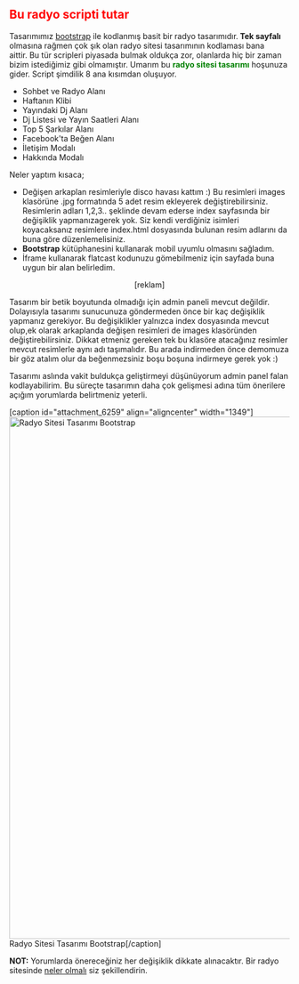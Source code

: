 <h2><span style="color: #ff0000;">Bu radyo scripti tutar</span></h2>
Tasarımımız <a href="http://trbootstrap.com/css/" target="_blank" rel="nofollow">bootstrap</a> ile kodlanmış basit bir radyo tasarımıdır.<strong> Tek sayfalı</strong> olmasına rağmen çok şık olan radyo sitesi tasarımının kodlaması bana aittir. Bu tür scripleri piyasada bulmak oldukça zor, olanlarda hiç bir zaman bizim istediğimiz gibi olmamıştır. Umarım bu <span style="color: #008000;"><strong>radyo sitesi tasarımı</strong></span> hoşunuza gider. Script şimdilik 8 ana kısımdan oluşuyor.
<ul>
 	<li>Sohbet ve Radyo Alanı</li>
 	<li>Haftanın Klibi</li>
 	<li>Yayındaki Dj Alanı</li>
 	<li>Dj Listesi ve Yayın Saatleri Alanı</li>
 	<li>Top 5 Şarkılar Alanı</li>
 	<li>Facebook'ta Beğen Alanı</li>
 	<li>İletişim Modalı</li>
 	<li>Hakkında Modalı</li>
</ul>
Neler yaptım kısaca;
<ul>
 	<li>Değişen arkaplan resimleriyle disco havası kattım :) Bu resimleri images klasörüne .jpg formatında 5 adet resim ekleyerek değiştirebilirsiniz. Resimlerin adları 1,2,3.. şeklinde devam ederse index sayfasında bir değişiklik yapmanızagerek yok. Siz kendi verdiğiniz isimleri koyacaksanız resimlere index.html dosyasında bulunan resim adlarını da buna göre düzenlemelisiniz.</li>
 	<li><strong>Bootstrap</strong> kütüphanesini kullanarak mobil uyumlu olmasını sağladım.</li>
 	<li>İframe kullanarak flatcast kodunuzu gömebilmeniz için sayfada buna uygun bir alan belirledim.</li>
</ul>
<p style="text-align: center;">[reklam]</p>
Tasarım bir betik boyutunda olmadığı için admin paneli mevcut değildir. Dolayısıyla tasarımı sunucunuza göndermeden önce bir kaç değişiklik yapmanız gerekiyor. Bu değişiklikler yalnızca index dosyasında mevcut olup,ek olarak arkaplanda değişen resimleri de images klasöründen değiştirebilirsiniz. Dikkat etmeniz gereken tek bu klasöre atacağınız resimler mevcut resimlerle aynı adı taşımalıdır. Bu arada indirmeden önce demomuza bir göz atalım olur da beğenmezsiniz boşu boşuna indirmeye gerek yok :)

Tasarımı aslında vakit buldukça geliştirmeyi düşünüyorum admin panel falan kodlayabilirim. Bu süreçte tasarımın daha çok gelişmesi adına tüm önerilere açığım yorumlarda belirtmeniz yeterli.

[caption id="attachment_6259" align="aligncenter" width="1349"]<img class="size-full wp-image-6259" src="https://okandiyebiri.com/wp-content/uploads/2014/06/tek-sayfa-radyo-temasi_.png" alt="Radyo Sitesi Tasarımı Bootstrap" width="1349" height="939" /> Radyo Sitesi Tasarımı Bootstrap[/caption]
<p style="text-align: left;"><strong>NOT:</strong> Yorumlarda önereceğiniz her değişiklik dikkate alınacaktır. Bir radyo sitesinde <span style="text-decoration: underline;">neler olmalı</span> siz şekillendirin.</p>
